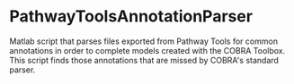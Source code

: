 PathwayToolsAnnotationParser
============================

Matlab script that parses files exported from Pathway Tools for common annotations in order to complete models created with the COBRA Toolbox. This script finds those annotations that are missed by COBRA's standard parser.
